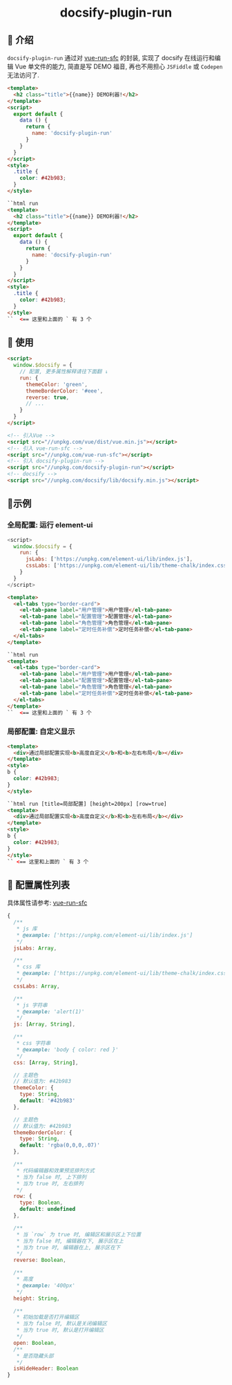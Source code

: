 <h1 align="center">docsify-plugin-run</h1>

## 🍏 介绍

`docsify-plugin-run` 通过对 [vue-run-sfc](https://github.com/dream2023/vue-run-sfc) 的封装, 实现了 docsify 在线运行和编辑 Vue 单文件的能力, 简直是写 DEMO 福音, 再也不用担心 `JSFiddle` 或 `Codepen` 无法访问了.

```html run [open=true]
<template>
  <h2 class="title">{{name}} DEMO利器!</h2>
</template>
<script>
  export default {
    data () {
      return {
        name: 'docsify-plugin-run'
      }
    }
  }
</script>
<style>
  .title {
    color: #42b983;
  }
</style>
```

```html
``html run
<template>
  <h2 class="title">{{name}} DEMO利器!</h2>
</template>
<script>
  export default {
    data () {
      return {
        name: 'docsify-plugin-run'
      }
    }
  }
</script>
<style>
  .title {
    color: #42b983;
  }
</style>
``  <== 这里和上面的 ` 有 3 个
```

## 🍎 使用

```html
<script>
  window.$docsify = {
    // 配置, 更多属性解释请往下面翻 ↓
    run: {
      themeColor: 'green',
      themeBorderColor: '#eee',
      reverse: true,
      // ...
    }
  }
</script>

<!-- 引入Vue -->
<script src="//unpkg.com/vue/dist/vue.min.js"></script>
<!-- 引入 vue-run-sfc -->
<script src="//unpkg.com/vue-run-sfc"></script>
<!-- 引入 docsify-plugin-run -->
<script src="//unpkg.com/docsify-plugin-run"></script>
<!-- docsify -->
<script src="//unpkg.com/docsify/lib/docsify.min.js"></script>
```

## 🍊示例

### 全局配置: 运行 element-ui
```js
<script>
  window.$docsify = {
    run: {
      jsLabs: ['https://unpkg.com/element-ui/lib/index.js'],
      cssLabs: ['https://unpkg.com/element-ui/lib/theme-chalk/index.css'],
    }
  }
</script>
```

```html run [jsLabs=https://unpkg.com/element-ui/lib/index.js] [cssLabs=https://unpkg.com/element-ui/lib/theme-chalk/index.css]
<template>
  <el-tabs type="border-card">
    <el-tab-pane label="用户管理">用户管理</el-tab-pane>
    <el-tab-pane label="配置管理">配置管理</el-tab-pane>
    <el-tab-pane label="角色管理">角色管理</el-tab-pane>
    <el-tab-pane label="定时任务补偿">定时任务补偿</el-tab-pane>
  </el-tabs>
</template>
```

```html
``html run
<template>
  <el-tabs type="border-card">
    <el-tab-pane label="用户管理">用户管理</el-tab-pane>
    <el-tab-pane label="配置管理">配置管理</el-tab-pane>
    <el-tab-pane label="角色管理">角色管理</el-tab-pane>
    <el-tab-pane label="定时任务补偿">定时任务补偿</el-tab-pane>
  </el-tabs>
</template>
``  <== 这里和上面的 ` 有 3 个
```

### 局部配置: 自定义显示

```html run [title=局部配置] [height=200px] [row=true]
<template>
  <div>通过局部配置实现<b>高度自定义</b>和<b>左右布局</b></div>
</template>
<style>
b {
  color: #42b983;
}
</style>
```

```html
``html run [title=局部配置] [height=200px] [row=true]
<template>
  <div>通过局部配置实现<b>高度自定义</b>和<b>左右布局</b></div>
</template>
<style>
b {
  color: #42b983;
}
</style>
`` <== 这里和上面的 ` 有 3 个
```

## 🍇 配置属性列表

具体属性请参考: [vue-run-sfc](https://github.com/dream2023/vue-run-sfc#props-%E5%B1%9E%E6%80%A7%E8%AF%B4%E6%98%8E)

```js
{
  /**
   * js 库
   * @example: ['https://unpkg.com/element-ui/lib/index.js']
   */
  jsLabs: Array,

  /**
   * css 库
   * @example: ['https://unpkg.com/element-ui/lib/theme-chalk/index.css']
   */
  cssLabs: Array,

  /**
   * js 字符串
   * @example: 'alert(1)'
   */
  js: [Array, String],

  /**
   * css 字符串
   * @example: 'body { color: red }'
   */
  css: [Array, String],

  // 主题色
  // 默认值为: #42b983
  themeColor: {
    type: String,
    default: '#42b983'
  },

  // 主题色
  // 默认值为: #42b983
  themeBorderColor: {
    type: String,
    default: 'rgba(0,0,0,.07)'
  },

  /**
   * 代码编辑器和效果预览排列方式
   * 当为 false 时, 上下排列
   * 当为 true 时, 左右排列
   */
  row: {
    type: Boolean,
    default: undefined
  },

  /**
   * 当 `row` 为 true 时, 编辑区和展示区上下位置
   * 当为 false 时, 编辑器在下, 展示区在上
   * 当为 true 时, 编辑器在上, 展示区在下
   */
  reverse: Boolean,

  /**
   * 高度
   * @example: '400px'
   */
  height: String,

  /**
   * 初始加载是否打开编辑区
   * 当为 false 时, 默认是关闭编辑区
   * 当为 true 时, 默认是打开编辑区
   */
  open: Boolean,
  /**
   * 是否隐藏头部
   */
  isHideHeader: Boolean
}
```

